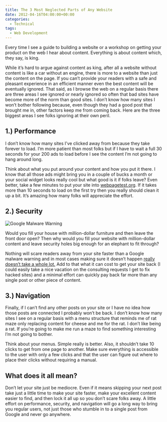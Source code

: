 ```yaml
---
title: The 3 Most Neglected Parts of Any Website
date: 2012-04-16T04:00:00+00:00
categories:
  - Technical
tags:
  - Web Development
---
```


Every time I see a guide to building a website or a workshop on getting your product on the web I hear about content. Everything is about content which, they say, is king.

While it’s hard to argue against content as king, after all a website without content is like a car without an engine, there is more to a website than just the content on the page. If you can’t provide your readers with a safe and pleasant experience in an efficient manner even the best content will be eventually ignored. That said, as I browse the web on a regular basis there are three areas I see ignored or nearly ignored so often that bad sites have become more of the norm than good sites. I don’t know how many sites I won’t bother following because, even though they had a good post that brought me in, other factors keep me from coming back. Here are the three biggest areas I see folks ignoring at their own peril.

## 1.) Performance

I don’t know how many sites I’ve clicked away from because they take forever to load. I’m more patient than most folks but if I have to wait a full 30 seconds for your 200 ads to load before I see the content I’m not going to hang around long.

Think about what you put around your content and how you put it there. I know that all those ads might bring you in a couple of bucks a month or your social widget looks really cool but what good is it if folks leave? Even better, take a few minutes to put your site into [webpagetest.org](http://webpagetest.org "WebPageTest.org"). If it takes more than 10 seconds to load on the first try then you really should clean it up a bit. It’s amazing how many folks will appreciate the effort.

## 2.) Security

![Google Malware Warning](/images/2012/04/google-malware-warning-150x150-1.jpg "Do you go to a site you don’t know after seeing this?")

Would you fill your house with million-dollar furniture and then leave the front door open? Then why would you fill your website with million-dollar content and leave security holes big enough for an elephant to fit through?

Nothing will scare readers away from your site faster than a Google malware warning and in most cases making sure it doesn’t happen [really doesn’t take a whole lot.][1] Add to that what it can cost to get your site back (I could easily take a nice vacation on the consulting requests I get to fix hacked sites)  and a minimal effort can quickly pay back far more than any single post or other piece of content.

## 3.) Navigation

Finally, if I can’t find any other posts on your site or I have no idea how those posts are connected I probably won’t be back. I don’t know how many sites I see on a regular basis with a menu structure that reminds me of rat maze only replacing content for cheese and me for the rat. I don’t like being a rat. If you’re going to make me run a maze to find something interesting I’m not going to bother.

Think about your menus. Simple really is better. Also, it shouldn’t take 10 clicks to get from one page to another. Make sure everything is accessible to the user with only a few clicks and that the user can figure out where to place their clicks without requiring a manual.

## What does it all mean?

Don’t let your site just be mediocre. Even if it means skipping your next post take just a little time to make your site faster, make your excellent content easier to find, and then lock it all up so you don’t scare folks away. A little effort on performance, security, and navigation will go a long way to bring you regular users, not just those who stumble in to a single post from Google and never go anywhere.

 [1]: /2011/02/14-practical-ways-to-increase-the-security-of-your-website/